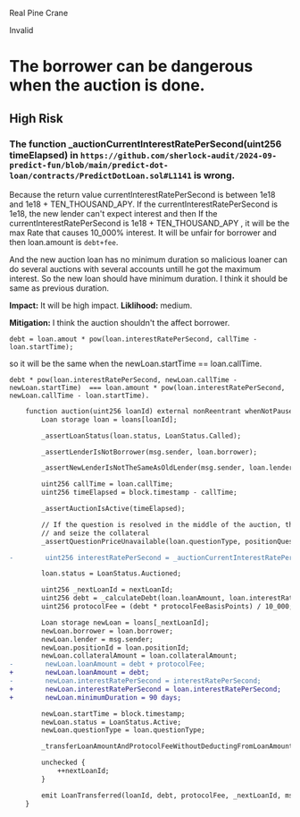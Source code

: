 Real Pine Crane

Invalid

# The borrower can be dangerous when the auction is done.

## High Risk
### The function _auctionCurrentInterestRatePerSecond(uint256 timeElapsed) in  `https://github.com/sherlock-audit/2024-09-predict-fun/blob/main/predict-dot-loan/contracts/PredictDotLoan.sol#L1141` is wrong.
Because the return value currentInterestRatePerSecond is between 1e18 and 1e18 + TEN_THOUSAND_APY.
If the currentInterestRatePerSecond is 1e18, the new lender can't expect interest and then If the currentInterestRatePerSecond is 1e18 + TEN_THOUSAND_APY , it will be the max Rate that causes 10_000% interest. It will be unfair for borrower and then loan.amount is `debt+fee`.

And the new auction loan has no minimum duration so malicious loaner can do several auctions with several accounts untill he got the maximum interest.
So the new loan should have minimum duration. I think it should be same as previous duration.

**Impact:** It will be high impact.
**Liklihood:** medium.

**Mitigation:**
I think the auction shouldn't the affect borrower.

```
debt = loan.amout * pow(loan.interestRatePerSecond, callTime - loan.startTime);
```
so it will be the same when the newLoan.startTime == loan.callTime.
```
debt * pow(loan.interestRatePerSecond, newLoan.callTime - newLoan.startTime)  === loan.amount * pow(loan.interestRatePerSecond, newLoan.callTime - loan.startTime).
```
```diff
    function auction(uint256 loanId) external nonReentrant whenNotPaused {
        Loan storage loan = loans[loanId];

        _assertLoanStatus(loan.status, LoanStatus.Called);

        _assertLenderIsNotBorrower(msg.sender, loan.borrower);

        _assertNewLenderIsNotTheSameAsOldLender(msg.sender, loan.lender);

        uint256 callTime = loan.callTime;
        uint256 timeElapsed = block.timestamp - callTime;

        _assertAuctionIsActive(timeElapsed);

        // If the question is resolved in the middle of the auction, the lender can wait for the auction to be over
        // and seize the collateral
        _assertQuestionPriceUnavailable(loan.questionType, positionQuestion[loan.positionId]);

-        uint256 interestRatePerSecond = _auctionCurrentInterestRatePerSecond(timeElapsed);

        loan.status = LoanStatus.Auctioned;

        uint256 _nextLoanId = nextLoanId;
        uint256 debt = _calculateDebt(loan.loanAmount, loan.interestRatePerSecond, callTime - loan.startTime);
        uint256 protocolFee = (debt * protocolFeeBasisPoints) / 10_000;

        Loan storage newLoan = loans[_nextLoanId];
        newLoan.borrower = loan.borrower;
        newLoan.lender = msg.sender;
        newLoan.positionId = loan.positionId;
        newLoan.collateralAmount = loan.collateralAmount;
-        newLoan.loanAmount = debt + protocolFee;
+        newLoan.loanAmount = debt;
-        newLoan.interestRatePerSecond = interestRatePerSecond;
+        newLoan.interestRatePerSecond = loan.interestRatePerSecond;
+        newLoan.minimumDuration = 90 days;

        newLoan.startTime = block.timestamp;
        newLoan.status = LoanStatus.Active;
        newLoan.questionType = loan.questionType;

        _transferLoanAmountAndProtocolFeeWithoutDeductingFromLoanAmount(msg.sender, loan.lender, debt, protocolFee);

        unchecked {
            ++nextLoanId;
        }

        emit LoanTransferred(loanId, debt, protocolFee, _nextLoanId, msg.sender, interestRatePerSecond);
    }
```